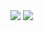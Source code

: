 <img src="https://capsule-render.vercel.app/api?type=transparent&color=#FF6666&height=300&section=header&text=Soilder Code&fontSize=90" />

<img src="https://img.shields.io/badge/Android-3DDC84?style=flat-square&logo=Android&logoColor=white"/>
